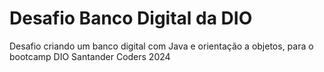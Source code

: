 # Desafio Banco Digital da DIO
Desafio criando um banco digital com Java e orientação a objetos, para o bootcamp DIO Santander Coders 2024
